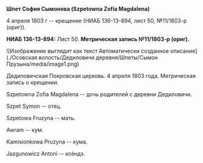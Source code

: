 **Шпет София Сымонова (Szpetowna Zofia Magdalena)**

4 апреля 1803 г -- крещение (НИАБ 136-13-894, лист 50, №11/1803-р
(ориг)).

**НИАБ 136-13-894:** Лист 50. **Метрическая запись №11/1803-р (ориг).**

![Изображение выглядит как текст Автоматически созданное
описание](./Осовская волость/Дедиловичи деревня/Шпеты/Сымон Прузына/media/image1.png)

Дедиловичская Покровская церковь. 4 апреля 1803 года. Метрическая запись
о крещении.

Szpetowna Zofia Magdalena -- дочь родителей с деревни Дедиловичи.

Szpet Symon -- отец.

Szpetowa Fruzyna -- мать.

Awram -- кум.

Kamisionkowa Pruzyna -- кума.

Jazgunowicz Antoni -- ксёндз.
